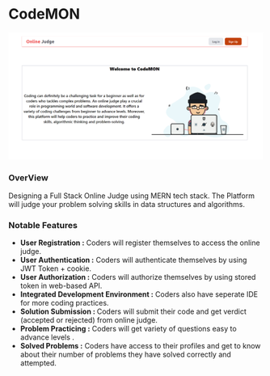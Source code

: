 <h1>CodeMON</h1>
<img src="https://github.com/Abhi2022mnnit/Online-Judge/blob/main/Frontend/snap.png" />
<h3>OverView</h3>
Designing a Full Stack Online Judge using MERN tech stack. The Platform will judge your problem 
solving skills in data structures and algorithms.  

<h3>Notable Features</h3>
<ul>
  <li><b>User Registration :</b> Coders will register themselves to access the online judge.  </li>
  <li><b>User Authentication :</b> Coders will authenticate themselves by using JWT Token + cookie.  </li>
  <li><b>User Authorization :</b> Coders will authorize themselves by using stored token in web-based API.  </li>
  <li><b>Integrated Development Environment :</b> Coders also have seperate IDE for more coding practices. </li>
  <li><b>Solution Submission : </b> Coders will submit their code and get verdict (accepted or rejected) from online judge. </li>
   <li><b>Problem Practicing :</b> Coders will get variety of questions easy to advance levels . </li>
  <li><b>Solved Problems :</b> Coders have access to their profiles and get to know about their number of problems they have solved correctly and attempted.  </li>
</ul>
